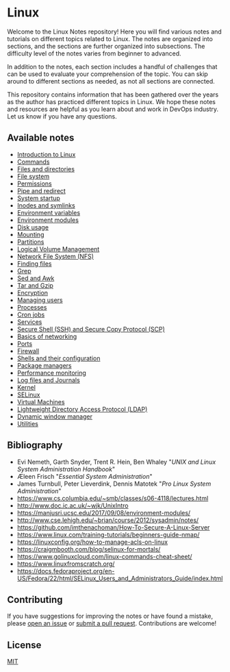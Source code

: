 # Linux
Welcome to the Linux Notes repository! Here you will find various notes and tutorials on different topics related to Linux. The notes are organized into sections, and the sections are further organized into subsections. The difficulty level of the notes varies from beginner to advanced.

In addition to the notes, each section includes a handful of challenges that can be used to evaluate your comprehension of the topic. You can skip around to different sections as needed, as not all sections are connected.

This repository contains information that has been gathered over the years as the author has practiced different topics in Linux. We hope these notes and resources are helpful as you learn about and work in DevOps industry. Let us know if you have any questions.

## Available notes

* <a href="https://github.com/djeada/Linux/blob/main/notes/introduction.md">Introduction to Linux</a>
* <a href="https://github.com/djeada/Linux/blob/main/notes/commands.md">Commands</a>
* <a href="https://github.com/djeada/Linux/blob/main/notes/files_and_dirs.md">Files and directories</a>
* <a href="https://github.com/djeada/Linux/blob/main/notes/file_system.md">File system</a>
* <a href="https://github.com/djeada/Linux/blob/main/notes/permissions.md">Permissions</a>
* <a href="https://github.com/djeada/Linux/blob/main/notes/pipe_and_redirect.md">Pipe and redirect</a>
* <a href="https://github.com/djeada/Linux/blob/main/notes/system_startup.md">System startup</a>
* <a href="https://github.com/djeada/Linux/blob/main/notes/inodes_and_symlinks.md">Inodes and symlinks</a>
* <a href="https://github.com/djeada/Linux/blob/main/notes/enviroment_variable.md">Environment variables</a>
* <a href="https://github.com/djeada/Linux/blob/main/notes/enviroment_modules.md">Environment modules</a>
* <a href="https://github.com/djeada/Linux/blob/main/notes/disk_usage.md">Disk usage</a>
* <a href="https://github.com/djeada/Linux/blob/main/notes/mounting.md">Mounting</a>
* <a href="https://github.com/djeada/Linux/blob/main/notes/partitions.md">Partitions</a>
* <a href="https://github.com/djeada/Linux/blob/main/notes/logical_volume_management.md">Logical Volume Management</a>
* <a href="https://github.com/djeada/Linux/blob/main/notes/nfs.md">Network File System (NFS)</a>
* <a href="https://github.com/djeada/Linux/blob/main/notes/finding_files.md">Finding files</a>
* <a href="https://github.com/djeada/Linux/blob/main/notes/grep.md">Grep</a>
* <a href="https://github.com/djeada/Linux/blob/main/notes/sed_and_awk.md">Sed and Awk</a>
* <a href="https://github.com/djeada/Linux/blob/main/notes/tar_and_gzip.md">Tar and Gzip</a>
* <a href="https://github.com/djeada/Linux/blob/main/notes/encryption.md">Encryption</a>
* <a href="https://github.com/djeada/Linux/blob/main/notes/managing_users.md">Managing users</a>
* <a href="https://github.com/djeada/Linux/blob/main/notes/processes.md">Processes</a>
* <a href="https://github.com/djeada/Linux/blob/main/notes/cron_jobs.md">Cron jobs</a>
* <a href="https://github.com/djeada/Linux/blob/main/notes/services.md">Services</a>
* <a href="https://github.com/djeada/Linux/blob/main/notes/ssh_and_scp.md">Secure Shell (SSH) and Secure Copy Protocol (SCP)</a>
* <a href="https://github.com/djeada/Linux/blob/main/notes/networking.md">Basics of networking</a>
* <a href="https://github.com/djeada/Linux/blob/main/notes/ports.md">Ports</a>
* <a href="https://github.com/djeada/Linux/blob/main/notes/firewall.md">Firewall</a>
* <a href="https://github.com/djeada/Linux/blob/main/notes/shells_and_bash_configuration.md">Shells and their configuration</a>
* <a href="https://github.com/djeada/Linux/blob/main/notes/package_managers.md">Package managers</a>
* <a href="https://github.com/djeada/Linux/blob/main/notes/performance_monitoring.md">Performance monitoring</a>
* <a href="https://github.com/djeada/Linux/blob/main/notes/log_files_and_journals.md">Log files and Journals</a>
* <a href="https://github.com/djeada/Linux/blob/main/notes/kernel.md">Kernel</a>
* <a href="https://github.com/djeada/Linux/blob/main/notes/selinux.md">SELinux</a>
* <a href="https://github.com/djeada/Linux/blob/main/notes/virtual_machines.md">Virtual Machines</a>
* <a href="https://github.com/djeada/Linux/blob/main/notes/ldap.md">Lightweight Directory Access Protocol (LDAP)</a>
* <a href="https://github.com/djeada/Linux/blob/main/notes/dwm.md">Dynamic window manager</a>
* <a href="https://github.com/djeada/Linux-Notes/blob/main/notes/utilities.md">Utilities</a>

## Bibliography

* Evi Nemeth, Garth Snyder, Trent R. Hein, Ben Whaley "<i>UNIX and Linux System Administration Handbook</i>"
* Æleen Frisch "<i>Essential System Administration</i>"
* James Turnbull, Peter Lieverdink, Dennis Matotek "<i>Pro Linux System Administration</i>"
* https://www.cs.columbia.edu/~smb/classes/s06-4118/lectures.html
* http://www.doc.ic.ac.uk/~wjk/UnixIntro
* https://manjusri.ucsc.edu/2017/09/08/environment-modules/
* http://www.cse.lehigh.edu/~brian/course/2012/sysadmin/notes/
* https://github.com/imthenachoman/How-To-Secure-A-Linux-Server
* https://www.linux.com/training-tutorials/beginners-guide-nmap/
* https://linuxconfig.org/how-to-manage-acls-on-linux
* https://craigmbooth.com/blog/selinux-for-mortals/
* https://www.golinuxcloud.com/linux-commands-cheat-sheet/
* https://www.linuxfromscratch.org/
* https://docs.fedoraproject.org/en-US/Fedora/22/html/SELinux_Users_and_Administrators_Guide/index.html

## Contributing
If you have suggestions for improving the notes or have found a mistake, please [open an issue](https://github.com/djeada/Linux-Notes/issues) or [submit a pull request](https://github.com/djeada/Linux-Notes/pulls). Contributions are welcome!

## License
[MIT](https://choosealicense.com/licenses/mit/)
